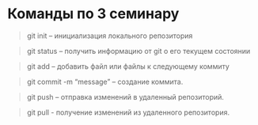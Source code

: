 # Команды по 3 семинару

> git init – инициализация локального репозитория

> git status – получить информацию от git о его текущем состоянии

> git add – добавить файл или файлы к следующему коммиту

> git commit -m “message” – создание коммита.

> git push –  отправка изменений в удаленный репозиторий.

> git pull - получение изменений из удаленного репозитория.